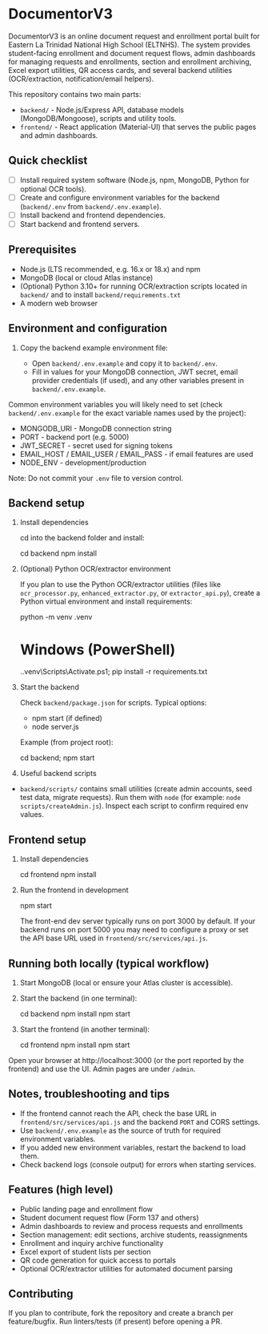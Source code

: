 ﻿# DocumentorV3

DocumentorV3 is an online document request and enrollment portal built for Eastern La Trinidad National High School (ELTNHS). The system provides student-facing enrollment and document request flows, admin dashboards for managing requests and enrollments, section and enrollment archiving, Excel export utilities, QR access cards, and several backend utilities (OCR/extraction, notification/email helpers).

This repository contains two main parts:
- `backend/` - Node.js/Express API, database models (MongoDB/Mongoose), scripts and utility tools.
- `frontend/` - React application (Material-UI) that serves the public pages and admin dashboards.

## Quick checklist

- [ ] Install required system software (Node.js, npm, MongoDB, Python for optional OCR tools).
- [ ] Create and configure environment variables for the backend (`backend/.env` from `backend/.env.example`).
- [ ] Install backend and frontend dependencies.
- [ ] Start backend and frontend servers.

## Prerequisites

- Node.js (LTS recommended, e.g. 16.x or 18.x) and npm
- MongoDB (local or cloud Atlas instance)
- (Optional) Python 3.10+ for running OCR/extraction scripts located in `backend/` and to install `backend/requirements.txt`
- A modern web browser

## Environment and configuration

1. Copy the backend example environment file:

	- Open `backend/.env.example` and copy it to `backend/.env`.
	- Fill in values for your MongoDB connection, JWT secret, email provider credentials (if used), and any other variables present in `backend/.env.example`.

Common environment variables you will likely need to set (check `backend/.env.example` for the exact variable names used by the project):

- MONGODB_URI - MongoDB connection string
- PORT - backend port (e.g. 5000)
- JWT_SECRET - secret used for signing tokens
- EMAIL_HOST / EMAIL_USER / EMAIL_PASS - if email features are used
- NODE_ENV - development/production

Note: Do not commit your `.env` file to version control.

## Backend setup

1. Install dependencies

	cd into the backend folder and install:

	cd backend
	npm install

2. (Optional) Python OCR/extractor environment

	If you plan to use the Python OCR/extractor utilities (files like `ocr_processor.py`, `enhanced_extractor.py`, or `extractor_api.py`), create a Python virtual environment and install requirements:

	python -m venv .venv
	# Windows (PowerShell)
	.\.venv\Scripts\Activate.ps1; pip install -r requirements.txt

3. Start the backend

	Check `backend/package.json` for scripts. Typical options:

	- npm start (if defined)
	- node server.js

	Example (from project root):

	cd backend; npm start

4. Useful backend scripts

- `backend/scripts/` contains small utilities (create admin accounts, seed test data, migrate requests). Run them with `node` (for example: `node scripts/createAdmin.js`). Inspect each script to confirm required env values.

## Frontend setup

1. Install dependencies

	cd frontend
	npm install

2. Run the frontend in development

	npm start

	The front-end dev server typically runs on port 3000 by default. If your backend runs on port 5000 you may need to configure a proxy or set the API base URL used in `frontend/src/services/api.js`.

## Running both locally (typical workflow)

1. Start MongoDB (local or ensure your Atlas cluster is accessible).
2. Start the backend (in one terminal):

	cd backend
	npm install
	npm start

3. Start the frontend (in another terminal):

	cd frontend
	npm install
	npm start

Open your browser at http://localhost:3000 (or the port reported by the frontend) and use the UI. Admin pages are under `/admin`.

## Notes, troubleshooting and tips

- If the frontend cannot reach the API, check the base URL in `frontend/src/services/api.js` and the backend `PORT` and CORS settings.
- Use `backend/.env.example` as the source of truth for required environment variables.
- If you added new environment variables, restart the backend to load them.
- Check backend logs (console output) for errors when starting services.

## Features (high level)

- Public landing page and enrollment flow
- Student document request flow (Form 137 and others)
- Admin dashboards to review and process requests and enrollments
- Section management: edit sections, archive students, reassignments
- Enrollment and inquiry archive functionality
- Excel export of student lists per section
- QR code generation for quick access to portals
- Optional OCR/extractor utilities for automated document parsing

## Contributing

If you plan to contribute, fork the repository and create a branch per feature/bugfix. Run linters/tests (if present) before opening a PR.

